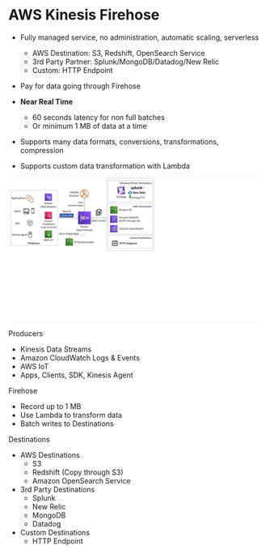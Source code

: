 # AWS Kinesis Firehose

- Fully managed service, no administration, automatic scaling, serverless
    - AWS Destination: S3, Redshift, OpenSearch Service
    - 3rd Party Partner: Splunk/MongoDB/Datadog/New Relic
    - Custom: HTTP Endpoint

- Pay for data going through Firehose
- **Near Real Time**
    - 60 seconds latency for non full batches
    - Or minimum 1 MB of data at a time
- Supports many data formats, conversions, transformations, compression
- Supports custom data transformation with Lambda

![Alt text](images/kinesis-firehose.png)

Producers
- Kinesis Data Streams
- Amazon CloudWatch Logs & Events
- AWS IoT
- Apps, Clients, SDK, Kinesis Agent

Firehose
- Record up to 1 MB
- Use Lambda to transform data
- Batch writes to Destinations

Destinations
- AWS Destinations
    - S3
    - Redshift (Copy through S3)
    - Amazon OpenSearch Service
- 3rd Party Destinations
    - Splunk
    - New Relic
    - MongoDB
    - Datadog
- Custom Destinations
    - HTTP Endpoint